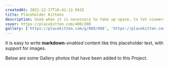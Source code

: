 ```yaml
---
createdAt: 2021-12-17T16:41:12.943Z
title: Placeholder Kittens
description: Used when it is necessary to take up space, to let viewers understand that they should provide their own content
cover: https://placekitten.com/400/200
gallery: ['https://placekitten.com/g/800/400', 'https://placekitten.com/600/600']
---
```


It is easy to write **markdown**-*enabled* content like this placeholder text, with support for images.

Below are some Gallery photos that have been added to this Project.